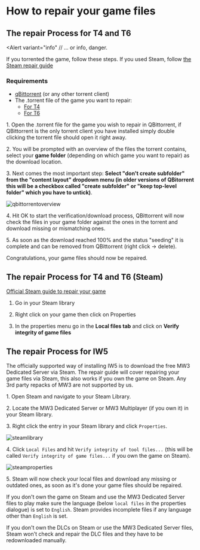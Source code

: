 # How to repair your game files

## The repair Process for T4 and T6

<Alert 
  variant="info" // ... or info, danger.
>
If you torrented the game, follow these steps. If you used Steam, follow [the Steam repair guide](#the-repair-process-for-t4-and-t6-steam)
</Alert>

### Requirements

* [qBittorrent](https://www.fosshub.com/qBittorrent.html) (or any other torrent client)
* The .torrent file of the game you want to repair:
  * [For T4](http://dss0.cc/alterwarez/download/pluto_t4_full_game.torrent)
  * [For T6](http://dss0.cc/alterwarez/download/pluto_t6_full_game.torrent)

1\. Open the .torrent file for the game you wish to repair in QBittorrent, if QBittorrent is the only torrent client you have installed simply double clicking the torrent file should open it right away.

2\. You will be prompted with an overview of the files the torrent contains, select your **game folder** (depending on which game you want to repair) as the download location.

3\. Next comes the most important step: **Select "don't create subfolder" from the "content layout" dropdown menu (in older versions of QBitorrent this will be a checkbox called "create subfolder" or "keep top-level folder" which you have to untick)**.

![qbittorrentoverview](/images/docs/repair/cad1CXU.png)

4\. Hit OK to start the verification/download process, QBittorrent will now check the files in your game folder against the ones in the torrent and download missing or mismatching ones.

5\. As soon as the download reached 100% and the status "seeding" it is complete and can be removed from QBittorrent (right click -> delete).

Congratulations, your game files should now be repaired.

## The repair Process for T4 and T6 (Steam)

[Official Steam guide to repair your game](https://help.steampowered.com/en/faqs/view/0C48-FCBD-DA71-93EB)

1. Go in your Steam library

2. Right click on your game then click on Properties

3. In the properties menu go in the **Local files tab** and click on **Verify integrity of game files**

## The repair Process for IW5

<Alert variant="warning">

The officially supported way of installing IW5 is to download the free MW3 Dedicated Server via Steam. The repair guide will cover repairing your game files via Steam, this also works if you own the game on Steam.
Any 3rd party repacks of MW3 are not supported by us.

</Alert>

1\. Open Steam and navigate to your Steam Library.

2\. Locate the MW3 Dedicated Server or MW3 Multiplayer (if you own it) in your Steam library.

3\. Right click the entry in your Steam library and click `Properties`.

![steamlibrary](/images/docs/repair/7PASWFp.png)

4\. Click `Local Files` and hit `Verify integrity of tool files...` (this will be called `Verify integrity of game files...` if you own the game on Steam).

![steamproperties](/images/docs/repair/qyfKXnz.png)

5\. Steam will now check your local files and download any missing or outdated ones, as soon as it's done your game files should be repaired.

<Alert variant="warning">

If you don't own the game on Steam and use the MW3 Dedicated Server files to play make sure the language (below `local files` in the properties dialogue) is set to `English`.
Steam provides incomplete files if any language other than `English` is set.

</Alert>

<Alert variant="warning">

If you don't own the DLCs on Steam or use the MW3 Dedicated Server files, Steam won't check and repair the DLC files and they have to be redownloaded manually.

</Alert>
